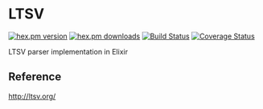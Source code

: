 LTSV
====

[![hex.pm version](https://img.shields.io/hexpm/v/ltsv.svg)](https://hex.pm/packages/ltsv) [![hex.pm downloads](https://img.shields.io/hexpm/dt/ltsv.svg)](https://hex.pm/packages/ltsv) [![Build Status](https://travis-ci.org/ma2gedev/ltsvex.png?branch=master)](https://travis-ci.org/ma2gedev/ltsvex) [![Coverage Status](https://img.shields.io/coveralls/ma2gedev/ltsvex.svg)](https://coveralls.io/r/ma2gedev/ltsvex)

LTSV parser implementation in Elixir

## Reference

http://ltsv.org/

